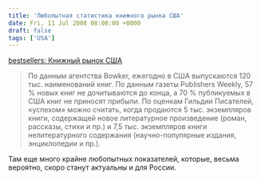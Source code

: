```yaml
---
title: 'Любопытная статистика книжного рынка США'
date: Fri, 11 Jul 2008 08:08:00 +0000
draft: false
tags: ['USA']
---
```


[bestsellers: Книжный рынок США](http://community.livejournal.com/bestsellers/62447.html?style=mine#cutid1)

> По данным агентства Bowker, ежегодно в США выпускаются 120 тыс. наименований книг. По данным газеты Publishers Weekly, 57 % новых книг не дочитываются до конца, а 70 % публикуемых в США книг не приносят прибыли. По оценкам Гильдии Писателей, «успехом» можно считать, когда продаются 5 тыс. экземпляров книги, содержащей новое литературное произведение (роман, рассказы, стихи и пр.) и 7,5 тыс. экземпляров книги нелитературного содержания (научно-популярные издания, энциклопедии и пр.).

Там еще много крайне любопытных показателей, которые, весьма вероятно, скоро станут актуальны и для России.